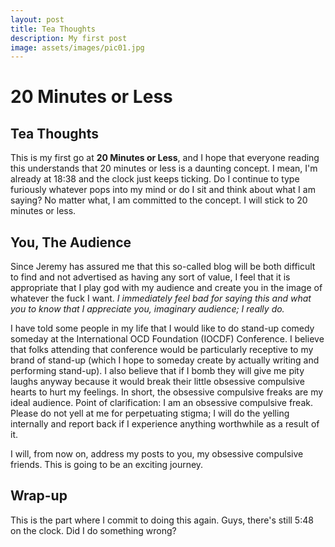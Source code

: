 ```yaml
---
layout: post
title: Tea Thoughts
description: My first post
image: assets/images/pic01.jpg
---
```


# 20 Minutes or Less

## Tea Thoughts

This is my first go at **20 Minutes or Less**, and I hope that everyone reading this understands that 20 minutes or less is a daunting concept. I mean, I'm already at 18:38 and the clock just keeps ticking. Do I continue to type furiously whatever pops into my mind or do I sit and think about what I am saying? No matter what, I am committed to the concept. I will stick to 20 minutes or less. 

## You, The Audience

Since Jeremy has assured me that this so-called blog will be both difficult to find and not advertised as having any sort of value, I feel that it is appropriate that I play god with my audience and create you in the image of whatever the fuck I want. *I immediately feel bad for saying this and what you to know that I appreciate you, imaginary audience; I really do.*

I have told some people in my life that I would like to do stand-up comedy someday at the International OCD Foundation (IOCDF) Conference. I believe that folks attending that conference would be particularly receptive to my brand of stand-up (which I hope to someday create by actually writing and performing stand-up). I also believe that if I bomb they will give me pity laughs anyway because it would break their little obsessive compulsive hearts to hurt my feelings. In short, the obsessive compulsive freaks are my ideal audience. Point of clarification: I am an obsessive compulsive freak. Please do not yell at me for perpetuating stigma; I will do the yelling internally and report back if I experience anything worthwhile as a result of it.


I will, from now on, address my posts to you, my obsessive compulsive friends. This is going to be an exciting journey.

## Wrap-up

This is the part where I commit to doing this again. Guys, there's still 5:48 on the clock. Did I do something wrong?

 
